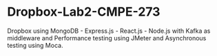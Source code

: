 # Dropbox-Lab2-CMPE-273
Dropbox using MongoDB - Express.js - React.js - Node.js with Kafka as middleware and Performance testing using JMeter and Asynchronous testing using Moca.
